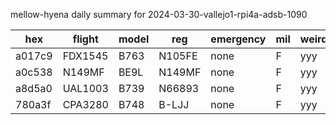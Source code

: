 mellow-hyena daily summary for 2024-03-30-vallejo1-rpi4a-adsb-1090

|hex|flight|model|reg|emergency|mil|weirdo|
|--|--|--|--|--|--|--|
|a017c9|FDX1545|B763|N105FE|none|F|yyy|
|a0c538|N149MF|BE9L|N149MF|none|F|yyy|
|a8d5a0|UAL1003|B739|N66893|none|F|yyy|
|780a3f|CPA3280|B748|B-LJJ|none|F|yyy|
